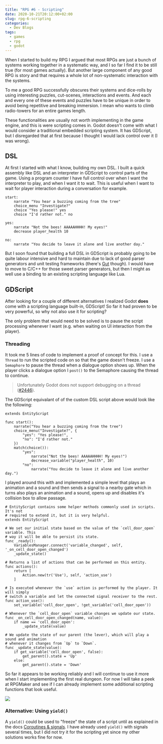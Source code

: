 ```yaml
---
title: "RPG #6 - Scripting"
date: 2020-10-21T20:12:00+02:00
slug: rpg-6-scripting
categories:
  - Dev Blogs
tags:
  - games
  - rpg
  - godot
---
```


When I started to build my RPG I argued that most RPGs are just a bunch of systems working together in a systematic way, and I so far I find it to be still true (for most games actually).
But another large component of any good RPG is story and that requires a whole lot of non-systematic interaction with the systems.

To me a good RPG successfully obscures their systems and dice-rolls by using interesting puzzles, cut-scenes, interactions and events.
And each and every one of these events and puzzles have to be unique in order to avoid being repetitive and breaking immersion.
I mean who wants to climb radio-towers for an entire games length.

These functionalities are usually not worth implementing in the game engine, and this is were scripting comes in.
Godot doesn't come with what I would consider a traditional embedded scripting system.
It has GDScript, but I disregarded that at first because I thought I would lack control over it (I was wrong).

## DSL

At first I started with what I know, building my own DSL.
I built a quick assembly like DSL and an interpreter in GDScript to control parts of the game.
Using a program counter I have full control over when I want the interpreter to play, and when I want it to wait.
This is useful when I want to wait for player interaction during a conversation for example.

```
start:
	narrate "You hear a buzzing coming from the tree"
	choice_menu "Investigate?"
	choice "Yes please!" yes
	choice "I'd rather not." no

yes:
	narrate "Not the bees! AAAAAHHHH! My eyes!"
	decrease player_health 10

no:
	narrate "You decide to leave it alone and live another day."
```

But I soon found that building a full DSL in GDScript is probably going to be quite labour intensive and hard to maintain due to lack of good parser generators and unit testing frameworks (there's [Gut](https://github.com/bitwes/Gut) though).
I would have to move to C/C++ for those sweet parser generators, but then I might as well use a binding to an existing scripting language like Lua.

## GDScript

After looking for a couple of different alternatives I realized Godot **does** come with a scripting language built-in, GDScript!
So far it had proven to be very powerful, so why not also use it for scripting?

The only problem that would need to be solved is to pause the script processing whenever I want (e.g. when waiting on UI interaction from the player).

### Threading

It took me 5 lines of code to implement a proof of concept for this.
I use a `Thread` to run the scripted code on so that the game doesn't freeze.
I use a `Semaphore` to pause the thread when a dialogue option shows up.
When the player clicks a dialogue option I `post()` to the Semaphore causing the thread to continue.

> Unfortunately Godot does not support debugging on a thread ([#2446](https://github.com/godotengine/godot/issues/2446)).

The GDScript equivalant of of the custom DSL script above would look like the following:

```
extends EntityScript

func start():
	narrate("You hear a buzzing coming from the tree")
	choice_menu("Investigate?", {
		"yes": "Yes please!",
		"no": "I'd rather not."
	})
	match(choice()):
		"yes":
			narrate("Not the bees! AAAAAHHHH! My eyes!")
			decrease_variable("player_health", 10)
		"no":
			narrate("You decide to leave it alone and live another day.")
```

I played around this with and implemented a simple level that plays an animation and a sound and then sends a signal to a nearby gate which in turns also plays an animation and a sound, opens up and disables it's collision box to allow passage.

```gdscript
# EntityScript contains some helper methods commonly used in scripts. It's not
# required to extend it, but it is very helpful.
extends EntityScript

# We set our initial state based on the value of the `cell_door_open` variable. This
# way it will be able to persist its state.
func _ready():
	VariablesManager.connect('variable_changed', self, '_on_cell_door_open_changed')
	_update_state()

# Returns a list of actions that can be performed on this entity.
func actions():
	return [
		Action.new(tr('Use'), self, 'action_use')
	]

# Is executed whenever the `use` action is performed by the player. It will simply
# switch a variable and let the connected signal receiver to the rest.
func action_use():
	set_variable('cell_door_open', !get_variable('cell_door_open'))

# Whenever the `cell_door_open` variable changes we update our state.
func _on_cell_door_open_changed(name, value):
	if name == 'cell_door_open':
		_update_state(value)

# We update the state of our parent (the lever), which will play a sound and animation
# whenever it changes from `Up` to `Down`.
func _update_state(value):
	if get_variable('cell_door_open', false):
		get_parent().state = 'Up'
	else:
		get_parent().state = 'Down' 
```

So far it appears to be working reliably and I will continue to use it more when I start implementing the first real dungeon.
For now I will take a peek at RPGMaker and see if I can already implement some additional scripting functions that look useful.

![](/img/scripted_lever.gif)

### Alternative: Using `yield()`

A `yield()` could be used to "freeze" the state of a script until as explained in the docs [Coroutines & signals](https://docs.godotengine.org/en/stable/getting_started/scripting/gdscript/gdscript_basics.html#coroutines-signals).
I have already used `yield()` with signals several times, but I did not try it for the scripting yet since my other solutions works fine for now.
